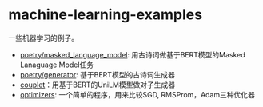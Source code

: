 # machine-learning-examples
一些机器学习的例子。

- [poetry/masked_language_model](https://github.com/gaolichen/machine-learning-examples/tree/main/poetry/generator): 用古诗词做基于BERT模型的Masked Lanaguage Model任务
- [poetry/generator](https://github.com/gaolichen/machine-learning-examples/tree/main/poetry/generator): 基于BERT模型的古诗词生成器
- [couplet](https://github.com/gaolichen/machine-learning-examples/tree/main/couplet)：用基于BERT的UniLM模型做对子生成器
- [optimizers](https://github.com/gaolichen/machine-learning-examples/tree/main/optimizers): 一个简单的程序，用来比较SGD, RMSProm，Adam三种优化器

